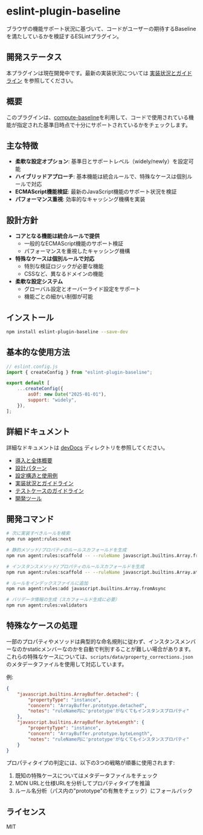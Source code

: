 # eslint-plugin-baseline

ブラウザの機能サポート状況に基づいて、コードがユーザーの期待するBaselineを満たしているかを検証するESLintプラグイン。

## 開発ステータス

本プラグインは現在開発中です。最新の実装状況については [実装状況とガイドライン](./devDocs/03-implementation.md) を参照してください。

## 概要

このプラグインは、[compute-baseline](https://www.npmjs.com/package/compute-baseline)を利用して、コードで使用されている機能が指定された基準日時点で十分にサポートされているかをチェックします。

## 主な特徴

- **柔軟な設定オプション**: 基準日とサポートレベル（widely/newly）を設定可能
- **ハイブリッドアプローチ**: 基本機能は統合ルールで、特殊なケースは個別ルールで対応
- **ECMAScript機能検証**: 最新のJavaScript機能のサポート状況を検証
- **パフォーマンス重視**: 効率的なキャッシング機構を実装

## 設計方針

- **コアとなる機能は統合ルールで提供**
  - 一般的なECMAScript機能のサポート検証
  - パフォーマンスを重視したキャッシング機構
- **特殊なケースは個別ルールで対応**
  - 特別な検証ロジックが必要な機能
  - CSSなど、異なるドメインの機能
- **柔軟な設定システム**
  - グローバル設定とオーバーライド設定をサポート
  - 機能ごとの細かい制御が可能

## インストール

```bash
npm install eslint-plugin-baseline --save-dev
```

## 基本的な使用方法

```javascript
// eslint.config.js
import { createConfig } from "eslint-plugin-baseline";

export default [
	...createConfig({
		asOf: new Date("2025-01-01"),
		support: "widely",
	}),
];
```

## 詳細ドキュメント

詳細なドキュメントは [devDocs](./devDocs) ディレクトリを参照してください。

- [導入と全体概要](./devDocs/00-introduction.md)
- [設計パターン](./devDocs/01-design-patterns.md)
- [設定構造と使用例](./devDocs/02-configuration.md)
- [実装状況とガイドライン](./devDocs/03-implementation.md)
- [テストケースのガイドライン](./devDocs/04-testing-guidelines.md)
- [開発ツール](./devDocs/05-development-tools.md)

## 開発コマンド

```bash
# 次に実装すべきルールを検索
npm run agent:rules:next

# 静的メソッド/プロパティのルールスカフォールドを生成
npm run agent:rules:scaffold -- --ruleName javascript.builtins.Array.fromAsync --methodKind static

# インスタンスメソッド/プロパティのルールスカフォールドを生成
npm run agent:rules:scaffold -- --ruleName javascript.builtins.Array.at --methodKind instance

# ルールをインデックスファイルに追加
npm run agent:rules:add javascript.builtins.Array.fromAsync

# バリデータ情報の生成（スカフォールド生成に必要）
npm run agent:rules:validators
```

## 特殊なケースの処理

一部のプロパティやメソッドは典型的な命名規則に従わず、インスタンスメンバーなのかstaticメンバーなのかを自動で判別することが難しい場合があります。これらの特殊なケースについては、`scripts/data/property_corrections.json`のメタデータファイルを使用して対応しています。

例:

```json
{
	"javascript.builtins.ArrayBuffer.detached": {
		"propertyType": "instance",
		"concern": "ArrayBuffer.prototype.detached",
		"notes": "ruleName内に'prototype'がなくてもインスタンスプロパティ"
	},
	"javascript.builtins.ArrayBuffer.byteLength": {
		"propertyType": "instance",
		"concern": "ArrayBuffer.prototype.byteLength",
		"notes": "ruleName内に'prototype'がなくてもインスタンスプロパティ"
	}
}
```

プロパティタイプの判定には、以下の3つの戦略が順番に使用されます:

1. 既知の特殊ケースについてはメタデータファイルをチェック
2. MDN URLと仕様URLを分析してプロパティタイプを推論
3. ルール名分析（パス内の"prototype"の有無をチェック）にフォールバック

## ライセンス

MIT
